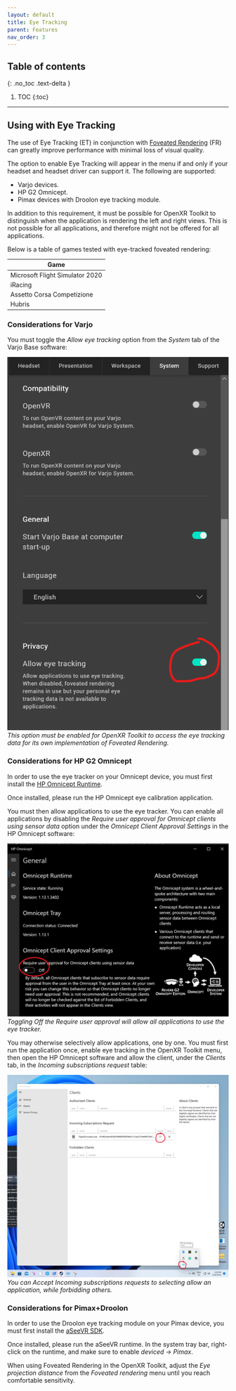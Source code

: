 ```yaml
---
layout: default
title: Eye Tracking
parent: Features
nav_order: 3
---
```


## Table of contents
{: .no_toc .text-delta }

1. TOC
{:toc}

---

## Using with Eye Tracking

The use of Eye Tracking (ET) in conjunction with [Foveated Rendering](fr) (FR) can greatly improve performance with minimal loss of visual quality.

The option to enable Eye Tracking will appear in the menu if and only if your headset and headset driver can support it. The following are supported:

- Varjo devices.
- HP G2 Omnicept.
- Pimax devices with Droolon eye tracking module.

In addition to this requirement, it must be possible for OpenXR Toolkit to distinguish when the application is rendering the left and right views. This is not possible for all applications, and therefore might not be offered for all applications.

Below is a table of games tested with eye-tracked foveated rendering:

| Game |
| --- |
| Microsoft Flight Simulator 2020 |
| iRacing |
| Assetto Corsa Competizione |
| Hubris |

### Considerations for Varjo

You must toggle the _Allow eye tracking_ option from the _System_ tab of the Varjo Base software:

![Allow all](site/varjo-et.png)<br>
*This option must be enabled for OpenXR Toolkit to access the eye tracking data for its own implementation of Foveated Rendering.*

### Considerations for HP G2 Omnicept

In order to use the eye tracker on your Omnicept device, you must first install the [HP Omnicept Runtime](https://developers.hp.com/omnicept/downloads/hp-omnicept-runtime).

Once installed, please run the HP Omnicept eye calibration application.

You must then allow applications to use the eye tracker. You can enable all applications by disabling the _Require user approval for Omnicept clients using sensor data_ option under the _Omnicept Client Approval Settings_ in the HP Omnicept software:

![Allow all](site/omnicept-allow.png)<br>
*Toggling Off the Require user approval will allow all applications to use the eye tracker.*

You may otherwise selectively allow applications, one by one. You must first run the application once, enable eye tracking in the OpenXR Toolkit menu, then open the HP Omnicept software and allow the client, under the _Clients_ tab, in the _Incoming subscriptions request_ table:

![Allow client](site/omnicept-perms.png)<br>
*You can Accept Incoming subscriptions requests to selecting allow an application, while forbidding others.*

### Considerations for Pimax+Droolon

In order to use the Droolon eye tracking module on your Pimax device, you must first install the [aSeeVR SDK](https://drive.google.com/file/d/1ELDtOnMa-MkgchmWFf7w5an-iPOFtQL8/view?usp=sharing&_ga=2.110383681.599346747.1650530138-1983392096.1642581798).

Once installed, please run the aSeeVR runtime. In the system tray bar, right-click on the runtime, and make sure to enable _deviced_ -> _Pimax_.

When using Foveated Rendering in the OpenXR Toolkit, adjust the _Eye projection distance_ from the _Foveated rendering_ menu until you reach comfortable sensitivity.

